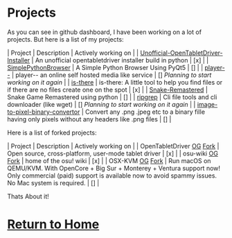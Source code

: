 # Projects

As you can see in github dashboard, I have been working on a lot of projects.
But here is a list of my projects:

| Project | Description | Actively working on |
| [Unofficial-OpenTabletDriver-Installer](https://github.com/JohnVictoryz/Unofficial-OpenTabletDriver-Installer) | An unofficial opentabletdriver installer build in python | [x] |
| [SimplePythonBrowser](https://github.com/The-All-Python-Project/SimplePythonBrowser) | A Simple Python Browser Using PyQt5 | [] |
| [player--](https://github.com/JohnVictoryz/player--) | player-- an online self hosted media like service | [] _Planning to start working on it again_ |
| [is-there](https://github.com/JohnVictoryz/is-there) | is-there: A little tool to help you find files or if there are no files create one on the spot | [x] |
| [Snake-Remastered](https://github.com/JohnVictoryz/snake-remastered) | Snake Game Remastered using python | [] |
| [ripgrep](https://github.com/JohnVictoryz/ripgrep) | Cli file tools and cli downloader (like wget) | [] _Planning to start working on it again_ |
| [image-to-pixel-binary-convertor](https://github.com/JohnVictoryz/image-to-pixel-binary-convertor) | Convert any .png .jpeg etc to a binary fille having only pixels without any headers like .png files | [] |

Here is a list of forked projects:

| Project | Description | Actively working on |
| OpenTabletDriver [OG](https://github.com/OpenTabletDriver/OpenTabletDriver) [Fork](https://github.com/JohnVictoryz/OpenTabletDriver) | Open source, cross-platform, user-mode tablet driver | [x] |
| osu-wiki [OG](https://github.com/ppy/osu-wiki) [Fork](https://github.com/JohnVictoryz/osu-wiki) | home of the osu! wiki | [x] |
| OSX-KVM [OG](https://github.com/kholia/OSX-KVM) [Fork](https://github.com/JohnVictoryz/OSX-KVM) | Run macOS on QEMU/KVM. With OpenCore + Big Sur + Monterey + Ventura support now! Only commercial (paid) support is available now to avoid spammy issues. No Mac system is required. | [] |

Thats About it!

# [Return to Home](index.md)